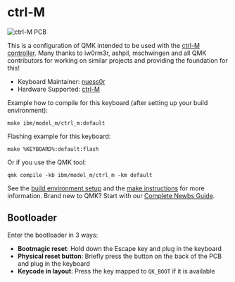 # ctrl-M

![ctrl-M PCB](https://brain4free.org/wiki/lib/exe/fetch.php/elektronik:modelm:img_20221218_200726.jpg?w=400&tok=05657d)

This is a configuration of QMK intended to be used with the [ctrl-M controller](https://github.com/nuess0r/ctrl-M). Many thanks to iw0rm3r, ashpil, mschwingen and all QMK contributors for working on similar projects and providing the foundation for this!

* Keyboard Maintainer: [nuess0r](https://github.com/nuess0r)
* Hardware Supported: [ctrl-M](https://github.com/nuess0r/ctrl-m)

Example how to compile for this keyboard (after setting up your build environment):

    make ibm/model_m/ctrl_m:default

Flashing example for this keyboard:

    make %KEYBOARD%:default:flash

Or if you use the QMK tool:

    qmk compile -kb ibm/model_m/ctrl_m -km default

See the [build environment setup](https://docs.qmk.fm/#/getting_started_build_tools) and the [make instructions](https://docs.qmk.fm/#/getting_started_make_guide) for more information. Brand new to QMK? Start with our [Complete Newbs Guide](https://docs.qmk.fm/#/newbs).

## Bootloader

Enter the bootloader in 3 ways:

* **Bootmagic reset**: Hold down the Escape key and plug in the keyboard
* **Physical reset button**: Briefly press the button on the back of the PCB and plug in the keyboard
* **Keycode in layout**: Press the key mapped to `QK_BOOT` if it is available
